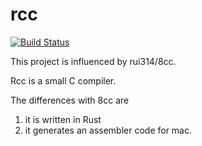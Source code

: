 # rcc

[![Build Status](https://travis-ci.org/kawakami-o3/rcc.svg?branch=master)](https://travis-ci.org/kawakami-o3/rcc)

This project is influenced by rui314/8cc.

Rcc is a small C compiler. 

The differences with 8cc are

1. it is written in Rust
2. it generates an assembler code for mac.
